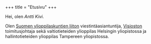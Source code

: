 +++
title = "Etusivu"
+++

Hei, olen _Antti Kivi_.

Olen [Suomen ylioppilaskuntien liiton](https://syl.fi) viestintäasiantuntija,
[Visioston](https://www.visiosto.fi) toimitusjohtaja sekä valtiotieteiden
ylioppilas Helsingin yliopistossa ja hallintotieteiden ylioppilas Tampereen
yliopistossa.
